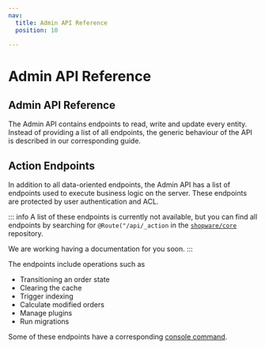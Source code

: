 ```yaml
---
nav:
  title: Admin API Reference
  position: 10

---
```


# Admin API Reference

## Admin API Reference

The Admin API contains endpoints to read, write and update every entity. Instead of providing a list of all endpoints, the generic behaviour of the API is described in our corresponding guide.

<PageRef page="../../../guides/integrations-api/admin-api/" />

## Action Endpoints

In addition to all data-oriented endpoints, the Admin API has a list of endpoints used to execute business logic on the server. These endpoints are protected by user authentication and ACL.

::: info
A list of these endpoints is currently not available, but you can find all endpoints by searching for `@Route("/api/_action` in the [`shopware/core`](../../../products/editions/community-edition) repository.

We are working having a documentation for you soon.
:::

The endpoints include operations such as

* Transitioning an order state
* Clearing the cache
* Trigger indexing
* Calculate modified orders
* Manage plugins 
* Run migrations

Some of these endpoints have a corresponding [console command](../core-reference/commands-reference).
